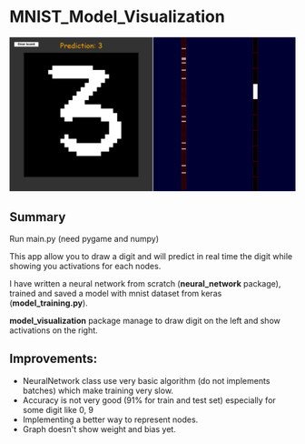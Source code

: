 # MNIST_Model_Visualization

![GitHub Logo](/Example.JPG)

## Summary

Run main.py (need pygame and numpy)

This app allow you to draw a digit and will predict in real time the digit while showing you activations for each nodes.

I have written a neural network from scratch (**neural_network** package), trained and saved a model with mnist dataset from keras (**model_training.py**).

**model_visualization** package manage to draw digit on the left and show activations on the right.

## Improvements:

- NeuralNetwork class use very basic algorithm (do not implements batches) which make training very slow.
- Accuracy is not very good (91% for train and test set) especially for some digit like 0, 9
- Implementing a better way to represent nodes.
- Graph doesn't show weight and bias yet.

